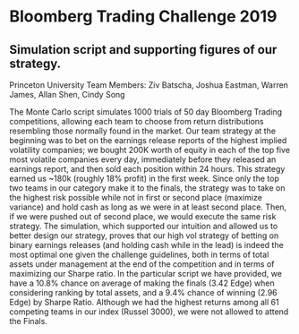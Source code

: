 # Bloomberg Trading Challenge 2019
## Simulation script and supporting figures of our strategy.

Princeton University Team Members: Ziv Batscha, Joshua Eastman, Warren James, Allan Shen, Cindy Song

The Monte Carlo script simulates 1000 trials of 50 day Bloomberg Trading competitions, allowing each team to choose from return distributions resembling those normally found in the market. Our team strategy at the beginning was to bet on the earnings release reports of the highest implied volatility companies; we bought 200K worth of equity in each of the top five most volatile companies every day, immediately before they released an earnings report, and then sold each position within 24 hours. This strategy earned us ~180k (roughly 18% profit) in the first week. Since only the top two teams in our category make it to the finals, the strategy was to take on the highest risk possible while not in first or second place (maximize variance) and hold cash as long as we were in at least second place. Then, if we were pushed out of second place, we would execute the same risk strategy. The simulation, which supported our intuition and allowed us to better design our strategy, proves that our high vol strategy of betting on binary earnings releases (and holding cash while in the lead) is indeed the most optimal one given the challenge guidelines, both in terms of total assets under management at the end of the competition and in terms of maximizing our Sharpe ratio. In the particular script we have provided, we have a 10.8% chance on average of making the finals (3.42 Edge) when considering ranking by total assets, and a 9.4% chance of winning (2.96 Edge) by Sharpe Ratio. Although we had the highest returns among all 61 competing teams in our index (Russel 3000), we were not allowed to attend the Finals. 
